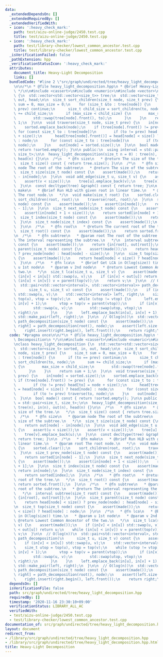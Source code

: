 ```yaml
---
data:
  _extendedDependsOn: []
  _extendedRequiredBy: []
  _extendedVerifiedWith:
  - icon: ':heavy_check_mark:'
    path: test/aizu-online-judge/2450.test.cpp
    title: test/aizu-online-judge/2450.test.cpp
  - icon: ':heavy_check_mark:'
    path: test/library-checker/lowest_common_ancestor.test.cpp
    title: test/library-checker/lowest_common_ancestor.test.cpp
  _isVerificationFailed: false
  _pathExtension: hpp
  _verificationStatusIcon: ':heavy_check_mark:'
  attributes:
    document_title: Heavy-Light Decomposition
    links: []
  bundledCode: "#line 2 \"src/graph/undirected/tree/heavy_light_decomposition.hpp\"\
    \n\n/*\n * @file heavy_light_decomposition.hpp\n * @brief Heavy-Light Decomposition\n\
    \ */\n\n#include <cassert>\n#include <numeric>\n#include <vector>\n\nclass heavy_light_decomposition\
    \ {\n  std::vector<std::vector<size_t>> tree;\n  std::vector<size_t> sorted, in,\
    \ out, head;\n\n  size_t sort_children(size_t node, size_t prev) {\n    size_t\
    \ sum = 0, max_size = 0;\n    for (size_t &to : tree[node]) {\n      if (to ==\
    \ prev) continue;\n      size_t child_size = sort_children(to, node);\n      sum\
    \ += child_size;\n      if (max_size < child_size) {\n        max_size = child_size;\n\
    \        std::swap(tree[node].front(), to);\n      }\n    }\n    return sum +\
    \ 1;\n  }\n\n  void traverse(size_t node, size_t prev) {\n    in[node] = sorted.size();\n\
    \    sorted.emplace_back(node);\n    if (tree[node].front() != prev) {\n     \
    \ for (const size_t to : tree[node])\n        if (to != prev) head[to] = node\
    \ + size();\n      head[tree[node].front()] = head[node] < size() ? head[node]\
    \ : node;\n      for (const size_t to : tree[node])\n        if (to != prev) traverse(to,\
    \ node);\n    }\n    out[node] = sorted.size();\n  }\n\n  bool made() const {\
    \ return !sorted.empty(); }\n\n public:\n  using interval = std::pair<size_t,\
    \ size_t>;\n\n  heavy_light_decomposition(size_t n = 0) : tree(n), in(n), out(n),\
    \ head(n) {}\n\n  /*\n   * @fn size\n   * @return The size of the tree.\n   */\n\
    \  size_t size() const { return tree.size(); }\n\n  /*\n   * @fn size\n   * @param\
    \ node The root of the subtree\n   * @return The size of the subtree.\n   */\n\
    \  size_t size(size_t node) const {\n    assert(made());\n    return out[node]\
    \ - in[node];\n  }\n\n  void add_edge(size_t u, size_t v) {\n    assert(u < size());\n\
    \    assert(v < size());\n    tree[u].emplace_back(v);\n    tree[v].emplace_back(u);\n\
    \  }\n\n  const decltype(tree) &graph() const { return tree; }\n\n  /*\n   * @fn\
    \ make\n   * @brief Run HLD with given root in linear time.\n   * @param root\
    \ The root node.\n   */\n  void make(size_t root) {\n    sorted.clear();\n   \
    \ sort_children(root, root);\n    traverse(root, root);\n  }\n\n  size_t prev_node(size_t\
    \ node) const {\n    assert(made());\n    assert(in[node]);\n    return sorted[in[node]\
    \ - 1];\n  }\n\n  size_t next_node(size_t node) const {\n    assert(made());\n\
    \    assert(in[node] + 1 < size());\n    return sorted[in[node] + 1];\n  }\n\n\
    \  size_t index(size_t node) const {\n    assert(made());\n    return in[node];\n\
    \  }\n\n  size_t node(size_t index) const {\n    assert(made());\n    return sorted[index];\n\
    \  }\n\n  /*\n   * @fn root\n   * @return The current root of the tree.\n   */\n\
    \  size_t root() const {\n    assert(made());\n    return sorted.front();\n  }\n\
    \n  /*\n   * @fn subtree\n   * @param root The root of the subtree.\n   * @return\
    \ The interval representing the subtree.\n   */\n  interval subtree(size_t root)\
    \ const {\n    assert(made());\n    return {in[root], out[root]};\n  }\n\n  size_t\
    \ parent(size_t node) const {\n    assert(made());\n    return head[node] < size()\
    \ ? prev_node(node) : head[node] - size();\n  }\n\n  size_t top(size_t node) const\
    \ {\n    assert(made());\n    return head[node] < size() ? head[node] : node;\n\
    \  }\n\n  /*\n   * @fn lca\n   * @brief Get LCA in O(log(size)) time.\n   * @param\
    \ u 1st node\n   * @param v 2nd node\n   * @return Lowest Common Ancestor of the\
    \ two.\n   */\n  size_t lca(size_t u, size_t v) {\n    assert(made());\n    if\
    \ (in[v] < in[u]) std::swap(u, v);\n    if (in[v] < out[u]) return u;\n    while\
    \ (in[u] < in[v]) v = parent(top(v));\n    return v;\n  }\n\n  // O(log(n))\n\
    \  std::pair<std::vector<interval>, std::vector<interval>> path_decomposition(\n\
    \      size_t u, size_t v) const {\n    assert(made());\n    if (in[v] < in[u])\
    \ std::swap(u, v);\n    std::vector<interval> left, right;\n    size_t utop =\
    \ top(u), vtop = top(v);\n    while (utop != vtop) {\n      left.emplace_back(in[vtop],\
    \ in[v] + 1);\n      vtop = top(v = parent(vtop));\n      if (in[v] < in[u]) {\n\
    \        std::swap(u, v);\n        std::swap(utop, vtop);\n        std::swap(left,\
    \ right);\n      }\n    }\n    left.emplace_back(in[u], in[v] + 1);\n    return\
    \ std::make_pair(left, right);\n  }\n\n  // O(log(n))\n  std::vector<interval>\
    \ path_decomposition(size_t node) const {\n    assert(made());\n    auto [left,\
    \ right] = path_decomposition(root(), node);\n    assert(left.size() == 1);\n\
    \    right.insert(right.begin(), left.front());\n    return right;\n  }\n};\n"
  code: "#pragma once\n\n/*\n * @file heavy_light_decomposition.hpp\n * @brief Heavy-Light\
    \ Decomposition\n */\n\n#include <cassert>\n#include <numeric>\n#include <vector>\n\
    \nclass heavy_light_decomposition {\n  std::vector<std::vector<size_t>> tree;\n\
    \  std::vector<size_t> sorted, in, out, head;\n\n  size_t sort_children(size_t\
    \ node, size_t prev) {\n    size_t sum = 0, max_size = 0;\n    for (size_t &to\
    \ : tree[node]) {\n      if (to == prev) continue;\n      size_t child_size =\
    \ sort_children(to, node);\n      sum += child_size;\n      if (max_size < child_size)\
    \ {\n        max_size = child_size;\n        std::swap(tree[node].front(), to);\n\
    \      }\n    }\n    return sum + 1;\n  }\n\n  void traverse(size_t node, size_t\
    \ prev) {\n    in[node] = sorted.size();\n    sorted.emplace_back(node);\n   \
    \ if (tree[node].front() != prev) {\n      for (const size_t to : tree[node])\n\
    \        if (to != prev) head[to] = node + size();\n      head[tree[node].front()]\
    \ = head[node] < size() ? head[node] : node;\n      for (const size_t to : tree[node])\n\
    \        if (to != prev) traverse(to, node);\n    }\n    out[node] = sorted.size();\n\
    \  }\n\n  bool made() const { return !sorted.empty(); }\n\n public:\n  using interval\
    \ = std::pair<size_t, size_t>;\n\n  heavy_light_decomposition(size_t n = 0) :\
    \ tree(n), in(n), out(n), head(n) {}\n\n  /*\n   * @fn size\n   * @return The\
    \ size of the tree.\n   */\n  size_t size() const { return tree.size(); }\n\n\
    \  /*\n   * @fn size\n   * @param node The root of the subtree\n   * @return The\
    \ size of the subtree.\n   */\n  size_t size(size_t node) const {\n    assert(made());\n\
    \    return out[node] - in[node];\n  }\n\n  void add_edge(size_t u, size_t v)\
    \ {\n    assert(u < size());\n    assert(v < size());\n    tree[u].emplace_back(v);\n\
    \    tree[v].emplace_back(u);\n  }\n\n  const decltype(tree) &graph() const {\
    \ return tree; }\n\n  /*\n   * @fn make\n   * @brief Run HLD with given root in\
    \ linear time.\n   * @param root The root node.\n   */\n  void make(size_t root)\
    \ {\n    sorted.clear();\n    sort_children(root, root);\n    traverse(root, root);\n\
    \  }\n\n  size_t prev_node(size_t node) const {\n    assert(made());\n    assert(in[node]);\n\
    \    return sorted[in[node] - 1];\n  }\n\n  size_t next_node(size_t node) const\
    \ {\n    assert(made());\n    assert(in[node] + 1 < size());\n    return sorted[in[node]\
    \ + 1];\n  }\n\n  size_t index(size_t node) const {\n    assert(made());\n   \
    \ return in[node];\n  }\n\n  size_t node(size_t index) const {\n    assert(made());\n\
    \    return sorted[index];\n  }\n\n  /*\n   * @fn root\n   * @return The current\
    \ root of the tree.\n   */\n  size_t root() const {\n    assert(made());\n   \
    \ return sorted.front();\n  }\n\n  /*\n   * @fn subtree\n   * @param root The\
    \ root of the subtree.\n   * @return The interval representing the subtree.\n\
    \   */\n  interval subtree(size_t root) const {\n    assert(made());\n    return\
    \ {in[root], out[root]};\n  }\n\n  size_t parent(size_t node) const {\n    assert(made());\n\
    \    return head[node] < size() ? prev_node(node) : head[node] - size();\n  }\n\
    \n  size_t top(size_t node) const {\n    assert(made());\n    return head[node]\
    \ < size() ? head[node] : node;\n  }\n\n  /*\n   * @fn lca\n   * @brief Get LCA\
    \ in O(log(size)) time.\n   * @param u 1st node\n   * @param v 2nd node\n   *\
    \ @return Lowest Common Ancestor of the two.\n   */\n  size_t lca(size_t u, size_t\
    \ v) {\n    assert(made());\n    if (in[v] < in[u]) std::swap(u, v);\n    if (in[v]\
    \ < out[u]) return u;\n    while (in[u] < in[v]) v = parent(top(v));\n    return\
    \ v;\n  }\n\n  // O(log(n))\n  std::pair<std::vector<interval>, std::vector<interval>>\
    \ path_decomposition(\n      size_t u, size_t v) const {\n    assert(made());\n\
    \    if (in[v] < in[u]) std::swap(u, v);\n    std::vector<interval> left, right;\n\
    \    size_t utop = top(u), vtop = top(v);\n    while (utop != vtop) {\n      left.emplace_back(in[vtop],\
    \ in[v] + 1);\n      vtop = top(v = parent(vtop));\n      if (in[v] < in[u]) {\n\
    \        std::swap(u, v);\n        std::swap(utop, vtop);\n        std::swap(left,\
    \ right);\n      }\n    }\n    left.emplace_back(in[u], in[v] + 1);\n    return\
    \ std::make_pair(left, right);\n  }\n\n  // O(log(n))\n  std::vector<interval>\
    \ path_decomposition(size_t node) const {\n    assert(made());\n    auto [left,\
    \ right] = path_decomposition(root(), node);\n    assert(left.size() == 1);\n\
    \    right.insert(right.begin(), left.front());\n    return right;\n  }\n};\n"
  dependsOn: []
  isVerificationFile: false
  path: src/graph/undirected/tree/heavy_light_decomposition.hpp
  requiredBy: []
  timestamp: '2020-11-16 23:30:10+09:00'
  verificationStatus: LIBRARY_ALL_AC
  verifiedWith:
  - test/aizu-online-judge/2450.test.cpp
  - test/library-checker/lowest_common_ancestor.test.cpp
documentation_of: src/graph/undirected/tree/heavy_light_decomposition.hpp
layout: document
redirect_from:
- /library/src/graph/undirected/tree/heavy_light_decomposition.hpp
- /library/src/graph/undirected/tree/heavy_light_decomposition.hpp.html
title: Heavy-Light Decomposition
---
```

